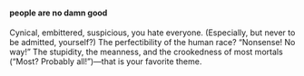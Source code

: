 #### people are no damn good
Cynical, embittered, suspicious, you hate everyone. (Especially, but never to be admitted, yourself?) The perfectibility of the human race? “Nonsense! No way!” The stupidity, the meanness, and the crookedness of most mortals (“Most? Probably all!”)—that is your favorite theme.
